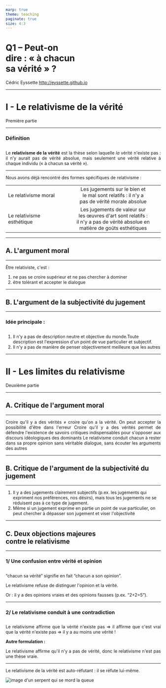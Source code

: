```yaml
---
marp: true
theme: teaching
paginate: true
size: 4:3
---
```


<!-- _class: titre -->

# Q1 – Peut-on <br>dire : « à chacun <br>sa vérité » ? <!-- fit -->
Cédric Eyssette
http://eyssette.github.io


---
<!-- _class: partie -->
# I - Le relativisme de la vérité
Première partie

---
<!-- _class: definition -->

### Définition

Le **relativisme de la vérité** est la thèse selon laquelle _la_ vérité n'existe pas : il n'y aurait pas de vérité absolue, mais seulement une vérité relative à chaque individu (« à chacun sa vérité »).


---
<!-- _class: f -->

Nous avons déjà rencontré des formes spécifiques de relativisme :

||||
|-|-|:-:|
|Le relativisme moral|  |Les jugements sur le bien et<br> le mal sont relatifs : il n'y a<br> pas de vérité morale absolue|
|Le relativisme esthétique|  |Les jugements de valeur sur les œuvres d'art sont relatifs :<br> il n'y a pas de vérité absolue en<br>matière de goûts esthétiques|

---
<!-- _class: souspartie -->
## A. L'argument moral

---
<!-- _class:  -->

Être relativiste, c'est :
1) ne pas se croire supérieur et ne pas chercher à dominer
2) être tolérant et accepter le dialogue


---
<!-- _class: souspartie -->
## B. L'argument de la subjectivité du jugement


---
<!-- _class:  -->
### Idée principale :
1) Il n'y a pas de description neutre et objective du monde.Toute description est l'expression d'un point de vue particulier et subjectif.
2) Il n'y a pas de manière de penser objectivement meilleure que les autres



---
<!-- _class: partie -->
# II - Les limites du relativisme
Deuxième partie

---
<!-- _class: souspartie -->
## A. Critique de l'argument moral


---
<!-- _class: fpppppppp -->

Croire qu'il y a des vérités ≠ croire qu'on a la vérité. On peut accepter la possibilité d'être dans l'erreur
<span data-marpit-fragment="1">Croire qu'il y a des vérités permet de défendre l'existence de savoirs critiques indispensables pour s'opposer aux discours idéologiques des dominants</span>
<span data-marpit-fragment="2">Le relativisme conduit chacun à rester dans sa propre opinion sans véritable dialogue, sans écouter les arguments des autres</span>

---
<!-- _class: souspartie -->
## B. Critique de l'argument de la subjectivité du jugement


---
<!-- _class: fppppp -->
1) Il y a des jugements clairement subjectifs (p.ex. les jugements qui expriment nos préférences, nos désirs), mais tous les jugements ne se réduisent pas à ce type de jugement.
2) Même si un jugement exprime en partie un point de vue particulier, on peut chercher à dépasser son jugement et viser l'objectivité

---
<!-- _class: souspartie -->
## C. Deux objections majeures <br>contre le relativisme <!-- fit -->

---
<!-- _class: etape -->
<style scoped>
h3 {padding-bottom:0.6em!important; margin-bottom:1.15em}
p {text-align:justify!important}
</style>

### 1/ Une confusion entre vérité et opinion <!-- fit -->

“chacun sa vérité” signifie en fait “chacun a son opinion”.

<span data-marpit-fragment="1">Le relativisme refuse de distinguer l'opinion et la vérité.</span>

<span data-marpit-fragment="2">Or : il y a des opinions vraies et des opinions fausses (p.ex. “2+2=5”).</span>

---
<!-- _class: etape fppppp -->
### 2/ Le relativisme conduit à une contradiction <!-- fit -->
<style scoped>
h3 {padding-bottom:0.6em!important; margin-bottom:1.15em}
p {text-align:justify!important}
</style>

Le relativisme affirme que la vérité n'existe pas
<span data-marpit-fragment="1">&rArr; il affirme que c'est vrai que la vérité n'existe pas</span>
<span data-marpit-fragment="2">&rArr; il y a au moins une vérité !</span>

<span data-marpit-fragment="3">**Autre formulation :**</span>

<span data-marpit-fragment="4">Le relativisme affirme qu'il n'y a pas de vérité, donc le relativisme n'est pas une thèse vraie.</span>

---
<!-- _class: i1t1 horizontal contain -->

Le relativisme de la vérité est auto-réfutant : il se réfute lui-même.

![image d'un serpent qui se mord la queue](https://i.ibb.co/6Wq0mxh/Ouroboros-simple.jpg)
